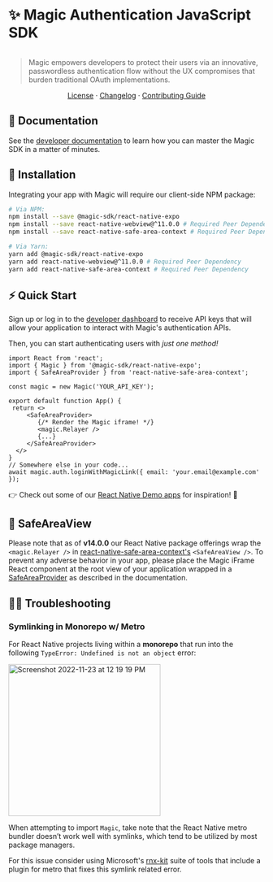 # ✨ Magic Authentication JavaScript SDK

 [![<MagicLabs>](https://circleci.com/gh/magiclabs/magic-js.svg?style=shield)](https://circleci.com/gh/magiclabs/magic-js)

 > Magic empowers developers to protect their users via an innovative, passwordless authentication flow without the UX compromises that burden traditional OAuth implementations.
 <p align="center">
   <a href="https://github.com/magiclabs/magic-js/blob/master/packages/@magic-sdk/react-native-expo/LICENSE">License</a> ·
   <a href="https://github.com/magiclabs/magic-js/blob/master/packages/@magic-sdk/react-native-expo/CHANGELOG.md">Changelog</a> ·
   <a href="https://github.com/magiclabs/magic-js/blob/master/CONTRIBUTING.md">Contributing Guide</a>
 </p>

 ## 📖 Documentation

 See the [developer documentation](https://magic.link/docs) to learn how you can master the Magic SDK in a matter of minutes.

 ## 🔗 Installation

 Integrating your app with Magic will require our client-side NPM package:

 ```bash
 # Via NPM:
 npm install --save @magic-sdk/react-native-expo
 npm install --save react-native-webview@^11.0.0 # Required Peer Dependency
 npm install --save react-native-safe-area-context # Required Peer Dependency

 # Via Yarn:
 yarn add @magic-sdk/react-native-expo
 yarn add react-native-webview@^11.0.0 # Required Peer Dependency
 yarn add react-native-safe-area-context # Required Peer Dependency
 ```

## ⚡️ Quick Start

 Sign up or log in to the [developer dashboard](https://dashboard.magic.link ) to receive API keys that will allow your application to interact with Magic's authentication APIs.

 Then, you can start authenticating users with _just one method!_

 ```tsx
 import React from 'react';
 import { Magic } from '@magic-sdk/react-native-expo';
 import { SafeAreaProvider } from 'react-native-safe-area-context';
 
 const magic = new Magic('YOUR_API_KEY');
 
 export default function App() {
  return <>
	  <SafeAreaProvider>
	     {/* Render the Magic iframe! */}
	     <magic.Relayer />
	     {...}
	  </SafeAreaProvider>
   </>
 }
 // Somewhere else in your code...
 await magic.auth.loginWithMagicLink({ email: 'your.email@example.com' });
 ```
 ⁠⁠👉 Check out some of our [React Native Demo apps](https://github.com/magiclabs/react-native-demo) for inspiration! 👀
 
## 👀 SafeAreaView
Please note that as of **v14.0.0** our React Native package offerings wrap the `<magic.Relayer />` in [react-native-safe-area-context's](https://github.com/th3rdwave/react-native-safe-area-context) `<SafeAreaView />`. To prevent any adverse behavior in your app, please place the Magic iFrame React component at the root view of your application wrapped in a [SafeAreaProvider](https://github.com/th3rdwave/react-native-safe-area-context#safeareaprovider) as described in the documentation.

## 🙌🏾 Troubleshooting

### Symlinking in Monorepo w/ Metro

For React Native projects living within a **monorepo** that run into the following `TypeError: Undefined is not an object` error: 

<img width="299" alt="Screenshot 2022-11-23 at 12 19 19 PM" src="https://user-images.githubusercontent.com/13407884/203641477-ec2e472e-86dc-4a22-b54a-eb694001617e.png">

When attempting to import `Magic`, take note that the React Native metro bundler doesn’t work well with symlinks, which tend to be utilized by most package managers. 

For this issue consider using Microsoft's [rnx-kit](https://microsoft.github.io/rnx-kit/docs/guides/bundling) suite of tools that include a plugin for metro that fixes this symlink related error. 
